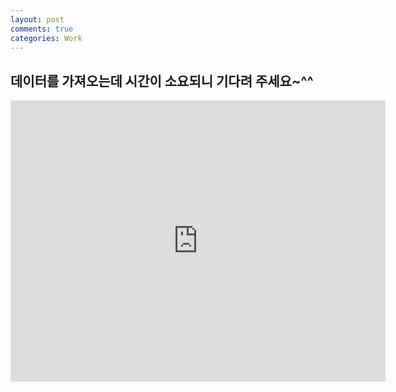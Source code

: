 ```yaml
---
layout: post
comments: true
categories: Work
---
```

## 데이터를 가져오는데 시간이 소요되니 기다려 주세요~^^
<iframe width="600" height="450" src="https://datastudio.google.com/embed/reporting/1k-qiz23tg4tQJS1RuT8-lbgxh1dEk5tT/page/9Sks" frameborder="0" style="border:0" allowfullscreen></iframe>
